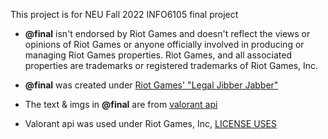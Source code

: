 This project is for NEU Fall 2022 INFO6105 final project

- **@final** isn't endorsed by Riot Games and doesn't reflect the views or opinions of Riot Games or anyone officially involved in producing or managing Riot Games properties. Riot Games, and all associated properties are trademarks or registered trademarks of Riot Games, Inc.
- **@final** was created under [Riot Games' "Legal Jibber Jabber"](https://www.riotgames.com/en/legal)
- The text & imgs in **@final** are from [valorant api](https://developer.riotgames.com/apis)

- Valorant api was used under Riot Games, Inc, [LICENSE USES](https://developer.riotgames.com/terms#license)

